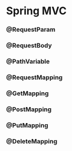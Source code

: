 # Spring MVC


### @RequestParam

### @RequestBody

### @PathVariable

### @RequestMapping

### @GetMapping

### @PostMapping

### @PutMapping

### @DeleteMapping



